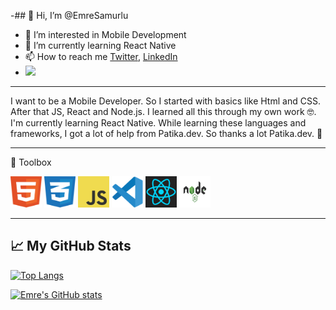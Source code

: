 -## 👋 Hi, I’m @EmreSamurlu
- 👀 I’m interested in Mobile Development
- 🌱 I’m currently learning React Native
- 📫 How to reach me [Twitter](https://twitter.com/SamurluEmre), [LinkedIn](https://www.linkedin.com/in/emre-samurlu/)
- ![](https://komarev.com/ghpvc/?username=EmreSamurlu)

-----

I want to be a Mobile Developer. So I started with basics like Html and CSS. After that JS, React and Node.js. I learned all this through my own work 🤓.  I'm currently learning React Native. While learning these languages and frameworks, I got a lot of help from Patika.dev. So thanks a lot Patika.dev. 🙂

-----

🧰 Toolbox

<img src="https://github.com/EmreSamurlu/EmreSamurlu/blob/main/html-1.svg" width="50" height="50" alt="HTML5 Logo"/> <img src="https://github.com/EmreSamurlu/EmreSamurlu/blob/main/css-3.svg" alt="CSS3 Logo" width="50" height="50"/> <img src="https://github.com/EmreSamurlu/EmreSamurlu/blob/main/logo-javascript.svg" alt="JS Logo" width="50" height="50" /> <img src="https://github.com/EmreSamurlu/EmreSamurlu/blob/main/vscode.svg" alt="VS Code Logo" width="50" height="50" > <img src="https://github.com/EmreSamurlu/EmreSamurlu/blob/main/react-1.svg" alt="React Logo" width="50" height="50" > <img src="https://github.com/EmreSamurlu/EmreSamurlu/blob/main/Node.js-logo.svg" alt="React Logo" width="50" height="50" > 

-----
## &#x1f4c8; My GitHub Stats

[![Top Langs](https://github-readme-stats.vercel.app/api/top-langs/?username=EmreSamurlu&layout=compact&theme=radical)](https://github.com/EmreSamurlu/github-readme-stats)



[![Emre's GitHub stats](https://github-readme-stats.vercel.app/api?username=EmreSamurlu&theme=radical)](https://github.com/EmreSamurlu/github-readme-stats)

<!---
EmreSamurlu/EmreSamurlu is a ✨ special ✨ repository because its `README.md` (this file) appears on your GitHub profile.
You can click the Preview link to take a look at your changes.
--->


